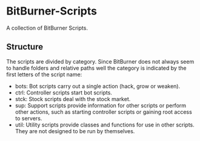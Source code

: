 # BitBurner-Scripts
A collection of BitBurner Scripts.
## Structure
The scripts are divided by category. Since BitBurner does not always seem to handle folders and relative paths well the category is indicated by the first letters of the script name:
- bots: Bot scripts carry out a single action (hack, grow or weaken).
- ctrl: Controller scripts start bot scripts.
- stck: Stock scripts deal with the stock market.
- sup: Support scripts provide information for other scripts or perform other actions, such as starting controller scripts or gaining root access to servers.
- util: Utility scripts provide classes and functions for use in other scripts. They are not designed to be run by themselves.

